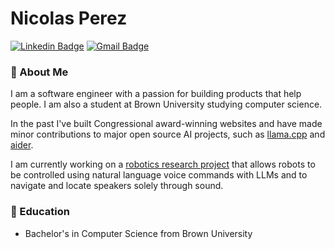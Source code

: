 # Nicolas Perez
[![Linkedin Badge](https://img.shields.io/badge/-Nicolas%20Perez-blue?style=flat-square&logo=Linkedin&logoColor=white&link=https://www.linkedin.com/in/nicol%C3%A1s-p%C3%A9rez-5910711b2)](https://www.linkedin.com/in/nicol%C3%A1s-p%C3%A9rez-5910711b2)
[![Gmail Badge](https://img.shields.io/badge/-nicolas_perez@brown.edu-c14438?style=flat-square&logo=Gmail&logoColor=white&link=mailto:nicolas_perez@brown.edu)](mailto:nicolas_perez@brown.edu)
### 👋 About Me
I am a software engineer with a passion for building products that help people. I am also a student at Brown University studying computer science.

In the past I've built Congressional award-winning websites and have made minor contributions to major open source AI projects, such as [llama.cpp](https://github.com/ggerganov/llama.cpp) and [aider](https://github.com/paul-gauthier/aider).

I am currently working on a [robotics research project](https://github.com/robotsasfurniture/passive-sound-localization) that allows robots to be controlled using natural language voice commands with LLMs and to navigate and locate speakers solely through sound.

### 🏫 Education
 - Bachelor's in Computer Science from Brown University

<!-- 
## 🧰 Languages and Tools
<img align="left" width="30px" alt="React" src="https://cdn.jsdelivr.net/gh/devicons/devicon/icons/react/react-original.svg" />
<img align="left" width="30px" alt="Vue" src="https://cdn.jsdelivr.net/gh/devicons/devicon/icons/vuejs/vuejs-original.svg" />
<img align="left" width="30px" alt="NodeJS" src="https://cdn.jsdelivr.net/gh/devicons/devicon/icons/nodejs/nodejs-original.svg" />
<img align="left" width="30px" alt="TypeScript" src="https://cdn.jsdelivr.net/gh/devicons/devicon/icons/typescript/typescript-original.svg" />
<img align="left" width="30px" alt="JavaScript" src="https://cdn.jsdelivr.net/gh/devicons/devicon/icons/javascript/javascript-original.svg" />
<img align="left" width="30px" alt="Firebase" src="https://cdn.jsdelivr.net/gh/devicons/devicon/icons/firebase/firebase-plain.svg" />
<img align="left" width="30px" alt="Python" src="https://cdn.jsdelivr.net/gh/devicons/devicon/icons/python/python-original.svg" />
<img align="left" width="30px" alt="Pandas" src="https://cdn.jsdelivr.net/gh/devicons/devicon/icons/pandas/pandas-original-wordmark.svg" />
<img align="left" width="30px" alt="HTML" src="https://cdn.jsdelivr.net/gh/devicons/devicon/icons/html5/html5-original.svg" />          
<img align="left" width="30px" alt="CSS" src="https://cdn.jsdelivr.net/gh/devicons/devicon/icons/css3/css3-original.svg" />
<img align="left" width="30px" alt="Figma" src="https://cdn.jsdelivr.net/gh/devicons/devicon/icons/figma/figma-original.svg" />
-->
<!--
**nicolasperez19/nicolasperez19** is a ✨ _special_ ✨ repository because its `README.md` (this file) appears on your GitHub profile.

Here are some ideas to get you started:

- 🔭 I’m currently working on ...
- 🌱 I’m currently learning ...
- 👯 I’m looking to collaborate on ...
- 🤔 I’m looking for help with ...
- 💬 Ask me about ...
- 📫 How to reach me: ...
- 😄 Pronouns: ...
- ⚡ Fun fact: ...
-->
